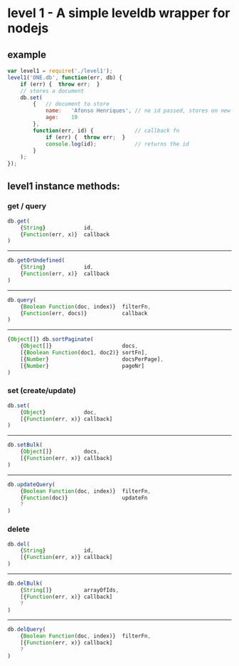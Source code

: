 # level 1 - A simple leveldb wrapper for nodejs


## example

```javascript
var level1 = require('./level1');
level1('ONE.db', function(err, db) {
	if (err) {	throw err;	}
	// stores a document
	db.set(
		{	// document to store
			name:	'Afonso Henriques',	// no id passed, stores on new id
			age:	19
		},
		function(err, id) {				// callback fn
			if (err) {	throw err;	}
			console.log(id);			// returns the id
		}
	);
});
```


## level1 instance methods:



### get / query

```javascript
db.get(
	{String}			id,
	{Function(err, x)}	callback
)
```

---

```javascript
db.getOrUndefined(
	{String}			id,
	{Function(err, x)}	callback
)
```

---

```javascript
db.query(
	{Boolean Function(doc, index)}	filterFn,
	{Function(err, docs)}			callback
)
```

---

```javascript
{Object[]} db.sortPaginate(
	{Object[]}						docs,
	[{Boolean Function(doc1, doc2)}	sortFn],
	[{Number}						docsPerPage],
	[{Number}						pageNr]
)
```



### set (create/update)

```javascript
db.set(
	{Object}			doc,
	[{Function(err, x)}	callback]
)
```

---

```javascript
db.setBulk(
	{Object[]}			docs,
	[{Function(err, x)}	callback]
)
```

---

```javascript
db.updateQuery(
	{Boolean Function(doc, index)}	filterFn,
	{Function(doc)}					updateFn
	?
)
```



### delete

```javascript
db.del(
	{String}			id,
	[{Function(err, x)}	callback]
)
```

---

```javascript
db.delBulk(
	{String[]}			arrayOfIds,
	[{Function(err, x)}	callback]
	?
)
```

---

```javascript
db.delQuery(
	{Boolean Function(doc, index)}	filterFn,
	[{Function(err, x)}	callback]
	?
)
```
